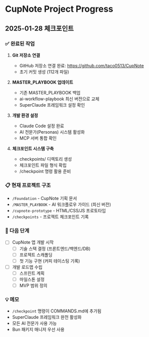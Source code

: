 # CupNote Project Progress

## 2025-01-28 체크포인트

### ✅ 완료된 작업
1. **Git 저장소 연결**
   - GitHub 저장소 연결 완료: https://github.com/taco0513/CupNote
   - 초기 커밋 생성 (112개 파일)

2. **MASTER_PLAYBOOK 업데이트**
   - 기존 MASTER_PLAYBOOK 백업
   - ai-workflow-playbook 최신 버전으로 교체
   - SuperClaude 프레임워크 설정 확인

3. **개발 환경 설정**
   - Claude Code 설정 완료
   - AI 전문가(Personas) 시스템 활성화
   - MCP 서버 통합 확인

4. **체크포인트 시스템 구축**
   - checkpoints/ 디렉토리 생성
   - 체크포인트 파일 형식 확립
   - /checkpoint 명령 활용 준비

### 📋 현재 프로젝트 구조
- `/Foundation` - CupNote 기획 문서
- `/MASTER_PLAYBOOK` - AI 워크플로우 가이드 (최신 버전)
- `/cupnote-prototype` - HTML/CSS/JS 프로토타입
- `/checkpoints` - 프로젝트 체크포인트 기록

### 🎯 다음 단계
- [ ] CupNote 앱 개발 시작
  - [ ] 기술 스택 결정 (프론트엔드/백엔드/DB)
  - [ ] 프로젝트 스캐폴딩
  - [ ] 첫 기능 구현 (커피 테이스팅 기록)
- [ ] 개발 로드맵 수립
  - [ ] 스프린트 계획
  - [ ] 마일스톤 설정
  - [ ] MVP 범위 정의

### 💡 메모
- `/checkpoint` 명령이 COMMANDS.md에 추가됨
- SuperClaude 프레임워크 완전 활성화
- 모든 AI 전문가 사용 가능
- Bun 패키지 매니저 우선 사용